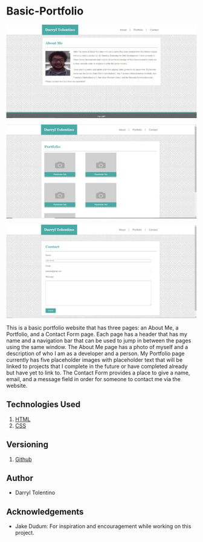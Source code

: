 # Basic-Portfolio

![New Screenshot](assets/images/AboutMe.PNG "About Me page of website screenshot")

![New Screenshot](assets/images/Portfolio-screenshot.png "Portfolio page of website screenshot")

![New Screenshot](assets/images/ContactForm-image.png "Contact Form page of website screenshot")

This is a basic portfolio website that has three pages: an About Me, a Portfolio, and a Contact Form page. Each page has a header that has my name and a navigation bar that can be used to jump in between the pages using the same window. 
The About Me page has a photo of myself and a description of who I am as a developer and a person. My Portfolio page currently has five placeholder images with placeholder text that will be linked to projects that I complete in the future or have completed already but have yet to link to. The Contact Form provides a place to give a name, email, and a message field in order for someone to contact me via the website.

## Technologies Used
1) [HTML](https://developer.mozilla.org/en-US/docs/Web/HTML)
2) [CSS](https://developer.mozilla.org/en-US/docs/Web/CSS)

## Versioning
1) [Github](https://github.com)

## Author
- Darryl Tolentino

## Acknowledgements
- Jake Dudum: For inspiration and encouragement while working on this project.